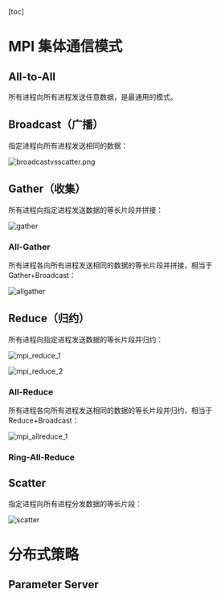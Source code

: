 [toc]

# MPI 集体通信模式

## All-to-All

所有进程向所有进程发送任意数据，是最通用的模式。



## Broadcast（广播）

指定进程向所有进程发送相同的数据：

![broadcastvsscatter.png](https://i.loli.net/2021/06/18/r6ivAJhD3kfnqIx.png)



## Gather（收集）

所有进程向指定进程发送数据的等长片段并拼接：

![gather](https://mpitutorial.com/tutorials/mpi-scatter-gather-and-allgather/gather.png)



### All-Gather

所有进程各向所有进程发送相同的数据的等长片段并拼接，相当于 Gather+Broadcast：

![allgather](https://mpitutorial.com/tutorials/mpi-scatter-gather-and-allgather/allgather.png)



## Reduce（归约）

所有进程向指定进程发送数据的等长片段并归约：

![mpi_reduce_1](https://mpitutorial.com/tutorials/mpi-reduce-and-allreduce/mpi_reduce_1.png)

![mpi_reduce_2](https://mpitutorial.com/tutorials/mpi-reduce-and-allreduce/mpi_reduce_2.png)



### All-Reduce

所有进程各向所有进程发送相同的数据的等长片段并归约，相当于 Reduce+Broadcast：

![mpi_allreduce_1](https://mpitutorial.com/tutorials/mpi-reduce-and-allreduce/mpi_allreduce_1.png)



### Ring-All-Reduce







## Scatter

指定进程向所有进程分发数据的等长片段：

![scatter](https://i.loli.net/2021/06/18/KHQpmUqAhLk1y5B.png)







# 分布式策略

## Parameter Server







